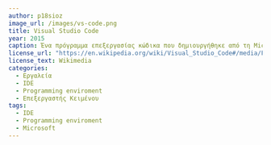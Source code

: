 ```yaml
---
author: p18sioz
image_url: /images/vs-code.png
title: Visual Studio Code 
year: 2015
caption: Ένα πρόγραμμα επεξεργασίας κώδικα που δημιουργήθηκε από τη Microsoft. Περιλαμβάνει εντοπισμό σφαλμάτων, επισήμανση σύνταξης, έξυπνη συμπλήρωση κώδικα και έχει ενσωματωμένο το Git. 
license_url: "https://en.wikipedia.org/wiki/Visual_Studio_Code#/media/File:VS_Code_(Insiders).png" 
license_text: Wikimedia
categories:
  - Εργαλεία
  - IDE
  - Programming enviroment
  - Επεξεργαστής Κειμένου
tags: 
  - IDE
  - Programming enviroment
  - Microsoft
---
```

